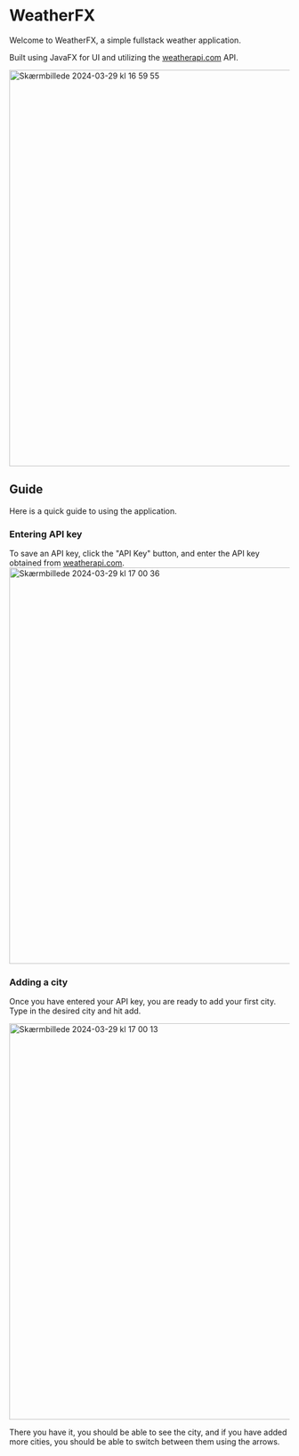 # WeatherFX

Welcome to WeatherFX, a simple fullstack weather application.

Built using JavaFX for UI and utilizing the [weatherapi.com](https://www.weatherapi.com) API.

<img width="712" alt="Skærmbillede 2024-03-29 kl  16 59 55" src="https://github.com/E-Kjaer/WeatherFX/assets/65309929/eb2603d8-7db5-44f1-9fa0-c37e98ed27c2">

## Guide
Here is a quick guide to using the application.


### Entering API key

To save an API key, click the "API Key" button, and enter the API key obtained from [weatherapi.com](https://www.weatherapi.com).
<img width="712" alt="Skærmbillede 2024-03-29 kl  17 00 36" src="https://github.com/E-Kjaer/WeatherFX/assets/65309929/ea69edc7-1c12-4762-9a92-60942decc661">


### Adding a city

Once you have entered your API key, you are ready to add your first city. Type in the desired city and hit add.

<img width="712" alt="Skærmbillede 2024-03-29 kl  17 00 13" src="https://github.com/E-Kjaer/WeatherFX/assets/65309929/37300073-53ac-4629-85ed-4a8d616c58c9">

There you have it, you should be able to see the city, and if you have added more cities, you should be able to switch between them using the arrows.
